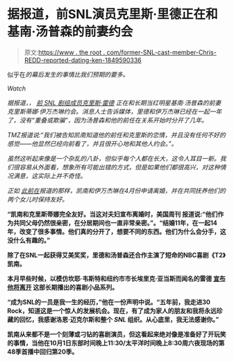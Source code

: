 # 据报道，前SNL演员克里斯·里德正在和基南·汤普森的前妻约会

> 原文:[https://www . the root . com/former-SNL-cast-member-Chris-REDD-reported-dating-ken-1849590336](https://www.theroot.com/former-snl-cast-member-chris-redd-reportedly-dating-ken-1849590336)

似乎在[](https://www.theroot.com/live-from-new-york-it-s-hot-girl-live-megan-thee-stal-1849563184)*的幕后发生的事情比我们预期的要多。* 

*Watch*

*据报道，， [前 *SNL* 剧组成员克里斯·雷德](https://www.theroot.com/chris-redd-leaving-saturday-night-live-after-5-seasons-1849557145) 正在和长期当红明星基南·汤普森的前妻克里斯蒂娜·伊万杰琳约会。消息人士告诉媒体，里德和伊万杰琳已经在一起一年了，没有“重叠或欺骗”，因为汤普森和他的前任在关系开始时分开了几年。*

*TMZ报道说:“我们被告知凯南知道他的前任和克里斯的恋情，并且没有任何不好的感觉——他显然已经向前看了，并且很开心地和其他人约会。”。*

*虽然这听起来像是一个杂乱的八卦，但似乎每个人都在长大，这令人耳目一新。我们很容易从外面看，想象所有可能出错的方式，但是如果他们都很高兴，对这种情况满意，这实际上并不奇怪。*

*正如 [此前在](https://www.theroot.com/kenan-thompson-and-wife-christina-evangeline-divorcing-1848768635)*报道的那样，凯南和伊万杰琳在4月份申请离婚，并在共同抚养他们的两个女儿时保持友好。**

**“凯南和克里斯蒂娜完全友好。当这对夫妇宣布离婚时，美国周刊 报道说:“他们作为共同父母仍然很亲密，在分居期间也一直非常亲密。”。“结婚11年，在一起14年，改变了很多事情。他们真的分开了，想要不同的东西。他们为什么会分手，这没什么有趣的。”**

**除了在SNL一起获得艾美奖奖，里德和汤普森还合作主演了短命的NBC喜剧《T2》凯南。**

**本月早些时候，以模仿坎耶·韦斯特和纽约市市长埃里克·亚当斯而闻名的雷德 [宣布他将离开](https://www.theroot.com/chris-redd-leaving-saturday-night-live-after-5-seasons-1849557145) 这部长期播出的喜剧小品系列。**

**“成为SNL的一员是我一生的经历，”他在一份声明中说。“五年前，我走进30 Rock，知道这是一个惊人的发展机会。现在，有了成为家人的朋友和我将永远珍藏的回忆，我感谢洛恩·迈克尔斯和整个 *SNL* 组织。从心底里，我无法感谢你。”**

**凯南从来都不是一个刻薄或刁钻的喜剧演员，但这看起来绝对像是准备好了开玩笑的事情，当他在10月1日东部时间晚上11:30/太平洋时间晚上8:30周六夜现场的第48季首播中回归第20季。**